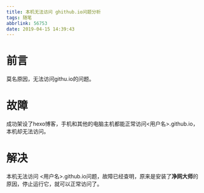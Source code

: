 ```yaml
---
title: 本机无法访问 ghithub.io问题分析
tags: 随笔
abbrlink: 56753
date: 2019-04-15 14:39:43
---
```

# 前言

莫名原因，无法访问githu.io的问题。

# 故障

成功架设了hexo博客，手机和其他的电脑主机都能正常访问<用户名>.github.io，本机却无法访问。

# 解决

本机无法访问 <用户名>.github.io问题，故障已经查明，原来是安装了**净网大师**的原因，停止运行它，就可以正常访问了。